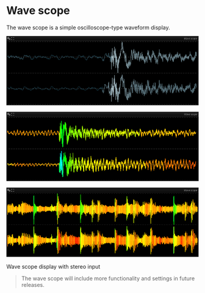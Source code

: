 # Wave scope
The wave scope is a simple oscilloscope-type waveform display.

![](include/WaveScope02.png)

![](include/WaveScope03.png)

![](include/WaveScope01.png)

Wave scope display with stereo input

>The wave scope will include more functionality and settings in future releases.


